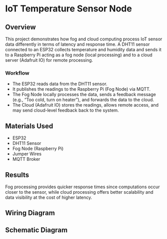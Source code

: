 # IoT Temperature Sensor Node
## Overview
This project demonstrates how fog and cloud computing process IoT sensor data differently in terms of latency and response time.
A DHT11 sensor connected to an ESP32 collects temperature and humidity data and sends it to a Raspberry Pi acting as a fog node (local processing) and to a cloud server (Adafruit IO) for remote processing.

### Workflow
* The ESP32 reads data from the DHT11 sensor.
* It publishes the readings to the Raspberry Pi (Fog Node) via MQTT.
* The Fog Node locally processes the data, sends a feedback message (e.g., “Too cold, turn on heater”), and forwards the data to the cloud.
* The Cloud (Adafruit IO) stores the readings, allows remote access, and may send cloud-level feedback back to the system.

## Materials Used
* ESP32
* DHT11 Sensor
* Fog Node (Raspberry Pi)
* Jumper Wires
* MQTT Broker

## Results
Fog processing provides quicker response times since computations occur closer to the sensor, while cloud processing offers better scalability and data visibility at the cost of higher latency.

## Wiring Diagram
## Schematic Diagram
